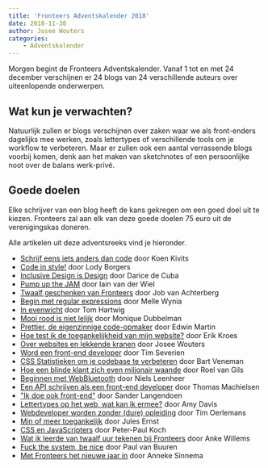 ```yaml
---
title: 'Fronteers Adventskalender 2018'
date: 2018-11-30
author: Josee Wouters
categories:
    - Adventskalender
---
```


Morgen begint de Fronteers Adventskalender. Vanaf 1 tot en met 24 december verschijnen er 24 blogs van 24 verschillende auteurs over uiteenlopende onderwerpen.

## Wat kun je verwachten?

Natuurlijk zullen er blogs verschijnen over zaken waar we als front-enders dagelijks mee werken, zoals lettertypes of verschillende tools om je workflow te verbeteren. Maar er zullen ook een aantal verrassende blogs voorbij komen, denk aan het maken van sketchnotes of een persoonlijke noot over de balans werk-privé.

## Goede doelen

Elke schrijver van een blog heeft de kans gekregen om een goed doel uit te kiezen. Fronteers zal aan elk van deze goede doelen 75 euro uit de verenigingskas doneren.

Alle artikelen uit deze adventsreeks vind je hieronder.

-   [Schrijf eens iets anders dan code](https://fronteers.nl/blog/2018/12/schrijf-eens-iets-anders-dan-code) door Koen Kivits
-   [Code in style!](https://fronteers.nl/blog/2018/12/code-in-style) door Lody Borgers
-   [Inclusive Design is Design](https://fronteers.nl/blog/2018/12/inclusive-design-is-design) door Darice de Cuba
-   [Pump up the JAM](https://fronteers.nl/blog/2018/12/pump-up-the-jam) door Iain van der Wiel
-   [Twaalf geschenken van Fronteers](https://fronteers.nl/blog/2018/12/twaalf-geschenken-van-fronteers) door Job van Achterberg
-   [Begin met regular expressions](https://fronteers.nl/blog/2018/12/begin-met-regular-expressions) door Melle Wynia
-   [In evenwicht](https://fronteers.nl/blog/2018/12/in-evenwicht) door Tom Hartwig
-   [Mooi rood is niet lelijk](https://fronteers.nl/blog/2018/12/mooi-rood-is-niet-lelijk) door Monique Dubbelman
-   [Prettier, de eigenzinnige code-opmaker](https://fronteers.nl/blog/2018/12/prettier-de-eigenzinnige-code-opmaker) door Edwin Martin
-   [Hoe test ik de toegankelijkheid van mijn website?](https://fronteers.nl/blog/2018/12/hoe-test-ik-de-toegankelijkheid-van-mijn-website) door Erik Kroes
-   [Over websites en lekkende kranen](https://fronteers.nl/blog/2018/12/over-websites-en-lekkende-kranen) door Josee Wouters
-   [Word een front-end developer](https://fronteers.nl/blog/2018/12/word-een-front-end-developer) door Tim Severien
-   [CSS Statistieken om je codebase te verbeteren](https://fronteers.nl/blog/2018/12/css-statistieken-om-je-codebase-te-verbeteren) door Bart Veneman
-   [Hoe een blinde klant zich even miljonair waande](https://fronteers.nl/blog/2018/12/hoe-een-blinde-klant-zich-heel-even-miljonair-waande) door Roel van Gils
-   [Beginnen met WebBluetooth](https://fronteers.nl/blog/2018/12/beginnen-met-webbluetooth) door Niels Leenheer
-   [Een API schrijven als een front-end developer](https://fronteers.nl/blog/2018/12/een-api-schrijven-als-een-front-end-developer) door Thomas Machielsen
-   ["Ik doe ook front-end"](https://fronteers.nl/blog/2018/12/ik-doe-ook-front-end) door Sander Langendoen
-   [Lettertypes op het web, wat kan ik ermee?](https://fronteers.nl/blog/2018/12/lettertypes-op-het-web-wat-kan-ik-ermee) door Amy Davis
-   [Webdeveloper worden zonder (dure) opleiding](https://fronteers.nl/blog/2018/12/webdeveloper-worden-zonder-dure-opleiding) door Tim Oerlemans
-   [Min of meer toegankelijk](https://fronteers.nl/blog/2018/12/min-of-meer-toegankelijk) door Jules Ernst
-   [CSS en JavaScripters](https://fronteers.nl/blog/2018/12/css-en-javascripters) door Peter-Paul Koch
-   [Wat ik leerde van twaalf uur tekenen bij Fronteers](https://fronteers.nl/blog/2018/12/wat-ik-leerde-van-twaalf-uur-tekenen-tijdens-fronteers) door Anke Willems
-   [Fuck the system, be nice](https://fronteers.nl/blog/2018/12/fuck-the-system-be-nice) door Paul van Buuren
-   [Met Fronteers het nieuwe jaar in](https://fronteers.nl/blog/2018/12/met-fronteers-het-nieuwe-jaar-in) door Anneke Sinnema
